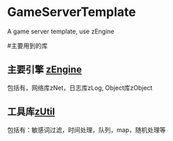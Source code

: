 # GameServerTemplate
A game  server template, use zEngine

#主要用到的库

## 主要引擎 [zEngine](https://github.com/pzqf/zEngine)
包括有，网络库zNet，日志库zLog, Object库zObject
## 工具库[zUtil](https://github.com/pzqf/zUtil)
包括有：敏感词过滤，时间处理，队列，map，随机处理等